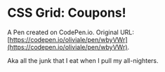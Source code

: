 # CSS Grid: Coupons!

A Pen created on CodePen.io. Original URL: [https://codepen.io/oliviale/pen/wbyVWr](https://codepen.io/oliviale/pen/wbyVWr).

Aka all the junk that I eat when I pull my all-nighters.
